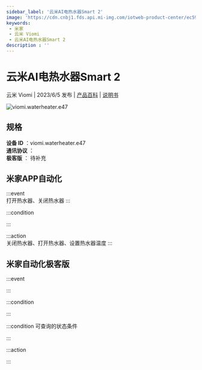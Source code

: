 ```yaml
---
sidebar_label: '云米AI电热水器Smart 2'
image: 'https://cdn.cnbj1.fds.api.mi-img.com/iotweb-product-center/ec593f6409e0a33dbccc522dd4b82eeb_1682320590254.png?GalaxyAccessKeyId=AKVGLQWBOVIRQ3XLEW&Expires=9223372036854775807&Signature=H2lxCDv3Y1NlBIpoJ5Kt1Y5wRHs='
keywords: 
 - 米家
 - 云米 Viomi
 - 云米AI电热水器Smart 2
description : ''
---
```

# 云米AI电热水器Smart 2

云米 Viomi | 2023/6/5 发布 | [产品百科](https://home.mi.com/webapp/content/baike/product/index.html?model=viomi.waterheater.e47/) | [说明书](https://home.mi.com/views/introduction.html?model=viomi.waterheater.e47&region=cn)

![viomi.waterheater.e47](https://cdn.cnbj1.fds.api.mi-img.com/iotweb-product-center/ec593f6409e0a33dbccc522dd4b82eeb_1682320590254.png?GalaxyAccessKeyId=AKVGLQWBOVIRQ3XLEW&Expires=9223372036854775807&Signature=H2lxCDv3Y1NlBIpoJ5Kt1Y5wRHs=)

## 规格  
> 
**设备 ID** ：viomi.waterheater.e47  
**通讯协议** ：  
**极客版**  ： 待补充 


## 米家APP自动化  

:::event  
打开热水器、关闭热水器
:::

:::condition  

:::

:::action   
关闭热水器、打开热水器、设置热水器温度
:::

## 米家自动化极客版  

:::event  

:::

:::condition  

:::

:::condition 可查询的状态条件  

:::

:::action  

:::

        
